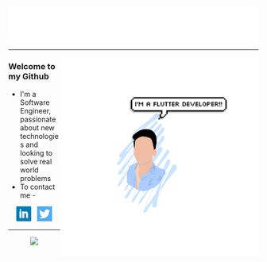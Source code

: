 <p align="center">
  
![image](https://github.com/Baluds/Baluds/blob/master/Resources/main2.gif)

</p> 

---

<p>
<img align='right' src="https://github.com/Baluds/Baluds/blob/master/Resources/final.png" width="400" height="400">
</p>

### Welcome to my Github
- I'm a Software Engineer, passionate about new technologies and looking to solve real world problems
- To contact me - 
<p align='center'>
 <a href="https://www.linkedin.com/in/balachandra-ds-9554391a0/"><img height="30" src="https://github.com/Baluds/Baluds/blob/master/Resources/linkedin.png?raw=true"></a>&nbsp;&nbsp;
  <a href="https://twitter.com/balachandra_ds"><img height="30" src="https://github.com/Baluds/Baluds/blob/master/Resources/twitter.png?raw=true"></a>
</p>

---
 <!--
  <p  align="right">
 <img src="https://github.com/Baluds/Baluds/blob/master/Resources/final.png" width="400" height="400">
</p> -->
  
  <p  align="center">
  
<img src="https://github-readme-stats.vercel.app/api?username=Baluds&include_all_commits=true&count_private=true&title_color=#85C1E9&icon_color=09E3FF&text_color=AED6F1&bg_color=ffffff">

</p>
